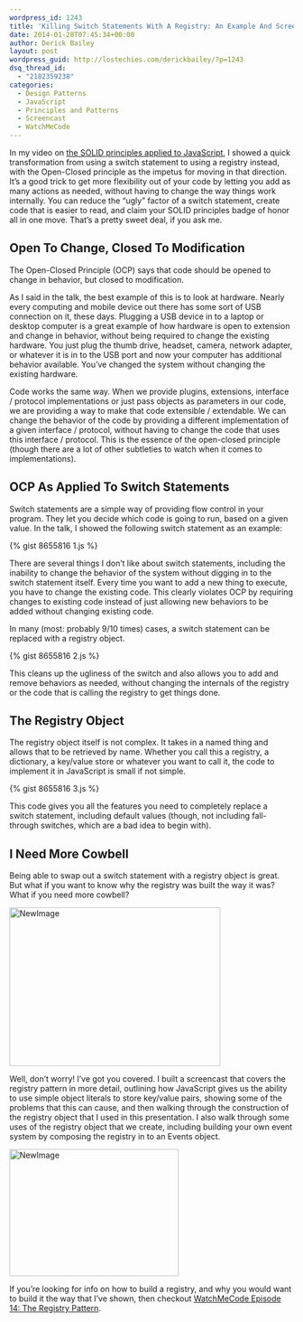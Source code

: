 ```yaml
---
wordpress_id: 1243
title: 'Killing Switch Statements With A Registry: An Example And Screencast'
date: 2014-01-28T07:45:34+00:00
author: Derick Bailey
layout: post
wordpress_guid: http://lostechies.com/derickbailey/?p=1243
dsq_thread_id:
  - "2182359238"
categories:
  - Design Patterns
  - JavaScript
  - Principles and Patterns
  - Screencast
  - WatchMeCode
---
```

In my video on [the SOLID principles applied to JavaScript](http://lostechies.com/derickbailey/2014/01/10/solid-javascript-in-a-wobbly-world-wide-web/), I showed a quick transformation from using a switch statement to using a registry instead, with the Open-Closed principle as the impetus for moving in that direction. It&#8217;s a good trick to get more flexibility out of your code by letting you add as many actions as needed, without having to change the way things work internally. You can reduce the &#8220;ugly&#8221; factor of a switch statement, create code that is easier to read, and claim your SOLID principles badge of honor all in one move. That&#8217;s a pretty sweet deal, if you ask me. 

## Open To Change, Closed To Modification

The Open-Closed Principle (OCP) says that code should be opened to change in behavior, but closed to modification.

As I said in the talk, the best example of this is to look at hardware. Nearly every computing and mobile device out there has some sort of USB connection on it, these days. Plugging a USB device in to a laptop or desktop computer is a great example of how hardware is open to extension and change in behavior, without being required to change the existing hardware. You just plug the thumb drive, headset, camera, network adapter, or whatever it is in to the USB port and now your computer has additional behavior available. You&#8217;ve changed the system without changing the existing hardware. 

Code works the same way. When we provide plugins, extensions, interface / protocol implementations or just pass objects as parameters in our code, we are providing a way to make that code extensible / extendable. We can change the behavior of the code by providing a different implementation of a given interface / protocol, without having to change the code that uses this interface / protocol. This is the essence of the open-closed principle (though there are a lot of other subtleties to watch when it comes to implementations).

## OCP As Applied To Switch Statements

Switch statements are a simple way of providing flow control in your program. They let you decide which code is going to run, based on a given value. In the talk, I showed the following switch statement as an example:

{% gist 8655816 1.js %}

There are several things I don&#8217;t like about switch statements, including the inability to change the behavior of the system without digging in to the switch statement itself. Every time you want to add a new thing to execute, you have to change the existing code. This clearly violates OCP by requiring changes to existing code instead of just allowing new behaviors to be added without changing existing code. 

In many (most: probably 9/10 times) cases, a switch statement can be replaced with a registry object.

{% gist 8655816 2.js %}

This cleans up the ugliness of the switch and also allows you to add and remove behaviors as needed, without changing the internals of the registry or the code that is calling the registry to get things done. 

## The Registry Object

The registry object itself is not complex. It takes in a named thing and allows that to be retrieved by name. Whether you call this a registry, a dictionary, a key/value store or whatever you want to call it, the code to implement it in JavaScript is small if not simple.

{% gist 8655816 3.js %}

This code gives you all the features you need to completely replace a switch statement, including default values (though, not including fall-through switches, which are a bad idea to begin with). 

## I Need More Cowbell

Being able to swap out a switch statement with a registry object is great. But what if you want to know why the registry was built the way it was? What if you need more cowbell?

<img src="http://lostechies.com/content/derickbailey/uploads/2014/01/NewImage7.png" alt="NewImage" width="374" height="281" border="0" />

 Well, don&#8217;t worry! I&#8217;ve got you covered. I built a screencast that covers the registry pattern in more detail, outlining how JavaScript gives us the ability to use simple object literals to store key/value pairs, showing some of the problems that this can cause, and then walking through the construction of the registry object that I used in this presentation. I also walk through some uses of the registry object that we create, including building your own event system by composing the registry in to an Events object. 

[<img src="http://lostechies.com/content/derickbailey/uploads/2014/01/NewImage8.png" alt="NewImage" width="300" height="225" border="0" />](http://www.watchmecode.net/registry-pattern)

 If you&#8217;re looking for info on how to build a registry, and why you would want to build it the way that I&#8217;ve shown, then checkout [WatchMeCode Episode 14: The Registry Pattern](http://www.watchmecode.net/registry-pattern).

 
